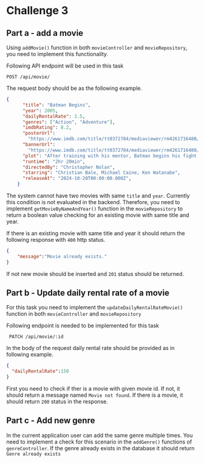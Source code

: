 # Challenge 3
## Part a - add a movie

Using `addMovie()` function in both `movieController` and `movieRepository`, you need to implement this functionality.

Following API endpoint will be used in this task
```http
POST /api/movie/
```
The request body should be as the following example.

````json
{
      "title": "Batman Begins",
      "year": 2005,
      "dailyRentalRate": 2.5,
      "genres": ["Action", "Adventure"],
      "imdbRating": 8.2,
      "posterUrl":
        "https://www.imdb.com/title/tt0372784/mediaviewer/rm4261716480/",
      "bannerUrl":
        "https://www.imdb.com/title/tt0372784/mediaviewer/rm4261716480/",
      "plot": "After training with his mentor, Batman begins his fight to free crime-ridden Gotham City from corruption.",
      "runtime": "2hr 20min",
      "directedBy": "Christopher Nolan",
      "starring": "Christian Bale, Michael Caine, Ken Watanabe",
      "releaseAt": "2024-10-20T00:00:00.000Z",
    }
````
The system cannot have two movies with same `title` and `year`. Currently this condition is not evaluated in the backend. Therefore, you need to implement `getMovieByNameAndYear()` function in the `movieRepository` to return a boolean value checking for an existing movie with same title and year.

If there is an existing movie with same title and year it should return the following response with `400` http status.
````json
{
    "message":"Movie already exists."
}
````
If not new movie should be inserted and `201` status should be returned.

## Part b - Update daily rental rate of a movie

For this task you need to implement the `updateDailyRentalRateMovie()` function in both `movieController` and `movieRepository`

Following endpoint is needed to be implemented for this task

```http
 PATCH /api/movie/:id
```
In the body of the request daily rental rate should be provided as in following example.

````json
{
  "dailyRentalRate":150
}
````
First you need to check if ther is a movie with given movie id. If not, it should return a message named `Movie not found`. If there is a movie, it should return `200` status in the response.

## Part c - Add new genre

In the current application user can add the same genre multiple times. You need to implement a check for this scenario in the `addGenre()` functions of `genreController`.
If the genre already exists in the database it should return `Genre already exists` 